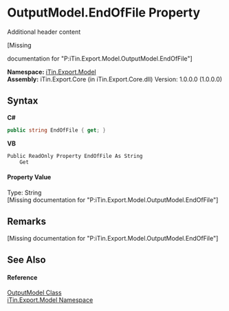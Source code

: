# OutputModel.EndOfFile Property 
Additional header content 

\[Missing <summary> documentation for "P:iTin.Export.Model.OutputModel.EndOfFile"\]

**Namespace:**&nbsp;<a href="ef57ffcc-e95e-b212-5a46-9aa6f5a3511f">iTin.Export.Model</a><br />**Assembly:**&nbsp;iTin.Export.Core (in iTin.Export.Core.dll) Version: 1.0.0.0 (1.0.0.0)

## Syntax

**C#**<br />
``` C#
public string EndOfFile { get; }
```

**VB**<br />
``` VB
Public ReadOnly Property EndOfFile As String
	Get
```


#### Property Value
Type: String<br />\[Missing <value> documentation for "P:iTin.Export.Model.OutputModel.EndOfFile"\]

## Remarks
\[Missing <remarks> documentation for "P:iTin.Export.Model.OutputModel.EndOfFile"\]

## See Also


#### Reference
<a href="f8d6d95d-4c32-47af-6636-0f847f4cb831">OutputModel Class</a><br /><a href="ef57ffcc-e95e-b212-5a46-9aa6f5a3511f">iTin.Export.Model Namespace</a><br />